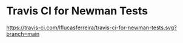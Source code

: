 # Travis CI for Newman Tests

https://travis-ci.com/lflucasferreira/travis-ci-for-newman-tests.svg?branch=main

